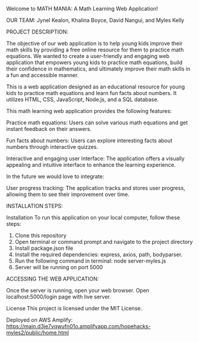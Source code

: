 Welcome to MATH MANIA: A Math Learning Web Application!

OUR TEAM: Jynel Kealon, Khalina Boyce, David Nangui, and Myles Kelly

PROJECT DESCRIPTION:

The objective of our web application is to help young kids improve their math skills by providing a free online resource for them to practice math equations. We wanted to create a user-friendly and engaging web application that empowers young kids to practice math equations, build their confidence in mathematics, and ultimately improve their math skills in a fun and accessible manner.

This is a web application designed as an educational resource for young kids to practice math equations and learn fun facts about numbers. It utilizes HTML, CSS, JavaScript, Node.js, and a SQL database.

This math learning web application provides the following features:

Practice math equations: Users can solve various math equations and get instant feedback on their answers.

Fun facts about numbers: Users can explore interesting facts about numbers through interactive quizzes.

Interactive and engaging user interface: The application offers a visually appealing and intuitive interface to enhance the learning experience.

In the future we would love to integrate:

User progress tracking: The application tracks and stores user progress, allowing them to see their improvement over time.

INSTALLATION STEPS:

Installation To run this application on your local computer, follow these steps:

1. Clone this repository
2. Open terminal or command prompt and navigate to the project directory
3. Install package.json file
4. Install the required dependencies: express, axios, path, bodyparser.
5. Run the following command in terminal: node server-myles.js
6. Server will be running on port 5000

ACCESSING THE WEB APPLICATION:

Once the server is running, open your web browser. Open localhost:5000/login page with live server.

License This project is licensed under the MIT License.

Deployed on AWS Amplify: https://main.d3je7vqwufn01o.amplifyapp.com/hopehacks-myles2/public/home.html
